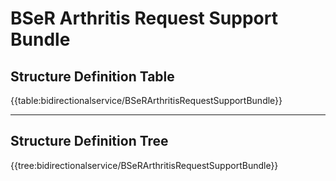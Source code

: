 # BSeR Arthritis Request Support Bundle


## Structure Definition Table

{{table:bidirectionalservice/BSeRArthritisRequestSupportBundle}}

---
## Structure Definition Tree

{{tree:bidirectionalservice/BSeRArthritisRequestSupportBundle}}